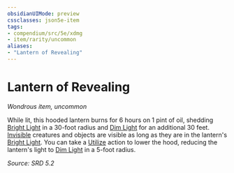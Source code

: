 ```yaml
---
obsidianUIMode: preview
cssclasses: json5e-item
tags:
- compendium/src/5e/xdmg
- item/rarity/uncommon
aliases: 
- "Lantern of Revealing"
---
```

# Lantern of Revealing
*Wondrous item, uncommon*  


While lit, this hooded lantern burns for 6 hours on 1 pint of oil, shedding [Bright Light](bright-light-xphb.md) in a 30-foot radius and [Dim Light](dim-light-xphb.md) for an additional 30 feet. [Invisible](conditions.md#Invisible) creatures and objects are visible as long as they are in the lantern's [Bright Light](bright-light-xphb.md). You can take a [Utilize](actions.md#Utilize) action to lower the hood, reducing the lantern's light to [Dim Light](dim-light-xphb.md) in a 5-foot radius.

*Source: SRD 5.2*